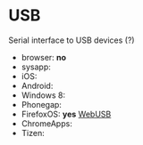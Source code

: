 # USB
Serial interface to USB devices (?)

* browser: **no**
* sysapp:
* iOS:
* Android:
* Windows 8:
* Phonegap:
* FirefoxOS: **yes** [WebUSB]()
* ChromeApps:
* Tizen:

